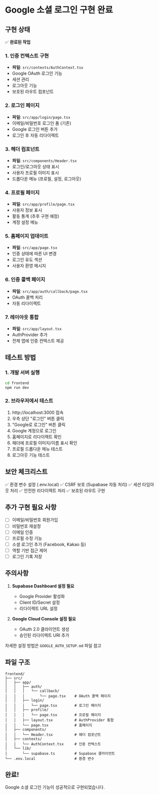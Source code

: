 # Google 소셜 로그인 구현 완료

## 구현 상태
✅ **완료된 작업**

### 1. 인증 컨텍스트 구현
- **파일**: `src/contexts/AuthContext.tsx`
- Google OAuth 로그인 기능
- 세션 관리
- 로그아웃 기능
- 보호된 라우트 컴포넌트

### 2. 로그인 페이지
- **파일**: `src/app/login/page.tsx`
- 이메일/비밀번호 로그인 폼 (기존)
- Google 로그인 버튼 추가
- 로그인 후 자동 리다이렉트

### 3. 헤더 컴포넌트
- **파일**: `src/components/Header.tsx`
- 로그인/로그아웃 상태 표시
- 사용자 프로필 이미지 표시
- 드롭다운 메뉴 (프로필, 설정, 로그아웃)

### 4. 프로필 페이지
- **파일**: `src/app/profile/page.tsx`
- 사용자 정보 표시
- 활동 통계 (추후 구현 예정)
- 계정 설정 메뉴

### 5. 홈페이지 업데이트
- **파일**: `src/app/page.tsx`
- 인증 상태에 따른 UI 변경
- 로그인 유도 섹션
- 사용자 환영 메시지

### 6. 인증 콜백 페이지
- **파일**: `src/app/auth/callback/page.tsx`
- OAuth 콜백 처리
- 자동 리다이렉트

### 7. 레이아웃 통합
- **파일**: `src/app/layout.tsx`
- AuthProvider 추가
- 전체 앱에 인증 컨텍스트 제공

## 테스트 방법

### 1. 개발 서버 실행
```bash
cd frontend
npm run dev
```

### 2. 브라우저에서 테스트
1. http://localhost:3000 접속
2. 우측 상단 "로그인" 버튼 클릭
3. "Google로 로그인" 버튼 클릭
4. Google 계정으로 로그인
5. 홈페이지로 리다이렉트 확인
6. 헤더에 프로필 이미지/이름 표시 확인
7. 프로필 드롭다운 메뉴 테스트
8. 로그아웃 기능 테스트

## 보안 체크리스트
✅ 환경 변수 설정 (.env.local)
✅ CSRF 보호 (Supabase 자동 처리)
✅ 세션 타임아웃 처리
✅ 안전한 리다이렉트 처리
✅ 보호된 라우트 구현

## 추가 구현 필요 사항
- [ ] 이메일/비밀번호 회원가입
- [ ] 비밀번호 재설정
- [ ] 이메일 인증
- [ ] 프로필 수정 기능
- [ ] 소셜 로그인 추가 (Facebook, Kakao 등)
- [ ] 역할 기반 접근 제어
- [ ] 로그인 기록 저장

## 주의사항
1. **Supabase Dashboard 설정 필요**
   - Google Provider 활성화
   - Client ID/Secret 설정
   - 리다이렉트 URL 설정

2. **Google Cloud Console 설정 필요**
   - OAuth 2.0 클라이언트 생성
   - 승인된 리다이렉트 URI 추가

자세한 설정 방법은 `GOOGLE_AUTH_SETUP.md` 파일 참고

## 파일 구조
```
frontend/
├── src/
│   ├── app/
│   │   ├── auth/
│   │   │   └── callback/
│   │   │       └── page.tsx    # OAuth 콜백 페이지
│   │   ├── login/
│   │   │   └── page.tsx        # 로그인 페이지
│   │   ├── profile/
│   │   │   └── page.tsx        # 프로필 페이지
│   │   ├── layout.tsx          # AuthProvider 통합
│   │   └── page.tsx            # 홈페이지
│   ├── components/
│   │   └── Header.tsx          # 헤더 컴포넌트
│   ├── contexts/
│   │   └── AuthContext.tsx     # 인증 컨텍스트
│   └── lib/
│       └── supabase.ts         # Supabase 클라이언트
└── .env.local                  # 환경 변수
```

## 완료!
Google 소셜 로그인 기능이 성공적으로 구현되었습니다.